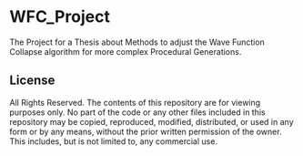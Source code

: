 # WFC_Project
The Project for a Thesis about Methods to adjust the Wave Function Collapse algorithm for more complex Procedural Generations.

## License

All Rights Reserved. The contents of this repository are for viewing purposes only. No part of the code or any other files included in this repository may be copied, reproduced, modified, distributed, or used in any form or by any means, without the prior written permission of the owner. This includes, but is not limited to, any commercial use.

